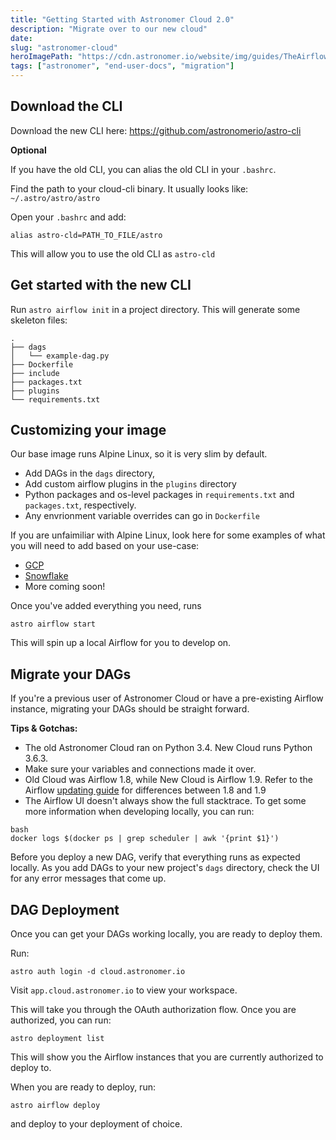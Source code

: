 ```yaml
---
title: "Getting Started with Astronomer Cloud 2.0"
description: "Migrate over to our new cloud"
date:
slug: "astronomer-cloud"
heroImagePath: "https://cdn.astronomer.io/website/img/guides/TheAirflowUI_preview.png"
tags: ["astronomer", "end-user-docs", "migration"]
---
```


## Download the CLI

Download the new CLI here:
https://github.com/astronomerio/astro-cli

**Optional**

If you have the old CLI, you can alias the old CLI in your `.bashrc`.

Find the path to your cloud-cli binary. It usually looks like:
`~/.astro/astro/astro`

Open your `.bashrc` and add:

`alias astro-cld=PATH_TO_FILE/astro`

This will allow you to use the old CLI as `astro-cld`

## Get started with the new CLI

Run `astro airflow init` in a project directory. This will generate some skeleton files:

```
.
├── dags
│   └── example-dag.py
├── Dockerfile
├── include
├── packages.txt
├── plugins
└── requirements.txt
```

## Customizing your image
Our base image runs Alpine Linux, so it is very slim by default.


- Add DAGs in the `dags` directory,
- Add custom airflow plugins in the `plugins` directory
- Python packages and os-level packages in `requirements.txt` and `packages.txt`, respectively.
- Any envrionment variable overrides can go in `Dockerfile`

If you are unfaimiliar with Alpine Linux, look here for some examples of what
you will need to add based on your use-case:

- [GCP](https://github.com/astronomerio/airflow-guides/tree/master/example_code/gcp/example_code)
- [Snowflake](https://github.com/astronomerio/airflow-guides/tree/master/example_code/snowflake/example_code)
- More coming soon!

Once you've added everything you need, runs

  `astro airflow start`

This will spin up a local Airflow for you to develop on.

## Migrate your DAGs

If you're a previous user of Astronomer Cloud or have a pre-existing Airflow instance, migrating your DAGs should be straight forward.

__Tips & Gotchas:__
- The old Astronomer Cloud ran on Python 3.4. New Cloud runs Python 3.6.3.
- Make sure your variables and connections made it over.
- Old Cloud was Airflow 1.8, while New Cloud is Airflow 1.9. Refer to the Airflow [updating guide](https://github.com/apache/incubator-airflow/blob/master/UPDATING.md#airflow-19) for differences between 1.8 and 1.9
- The Airflow UI doesn't always show the full stacktrace. To get some more information when developing locally, you can run:

```
bash
docker logs $(docker ps | grep scheduler | awk '{print $1}')
```
Before you deploy a new DAG, verify that everything runs as expected locally.
As you add DAGs to your new project's `dags` directory, check the UI for any error messages that come up.


## DAG Deployment

Once you can get your DAGs working locally, you are ready to deploy them.

Run:

  `astro auth login -d cloud.astronomer.io`

Visit `app.cloud.astronomer.io` to view your workspace.

This will take you through the OAuth authorization flow. Once you are authorized, you can run:

  `astro deployment list`

This will show you the Airflow instances that you are currently authorized to deploy to.

When you are ready to deploy, run:

  `astro airflow deploy`

and deploy to your deployment of choice.
